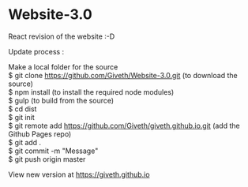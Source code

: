 # Website-3.0
React revision of the website :-D

Update process :

Make a local folder for the source  
$ git clone https://github.com/Giveth/Website-3.0.git (to download the source)  
$ npm install (to install the required node modules)  
$ gulp (to build from the source)  
$ cd dist  
$ git init  
$ git remote add https://github.com/Giveth/giveth.github.io.git (add the Github Pages repo)  
$ git add .  
$ git commit -m "Message"  
$ git push origin master

View new version at https://giveth.github.io